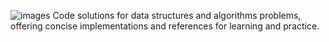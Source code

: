 ![images](https://github.com/hrishithub/data-structures-and-algorithms/assets/117283652/abf55e2e-b65d-4f8e-aafe-d1102937b785)
Code solutions for data structures and algorithms problems, offering concise implementations and references for learning and practice.
